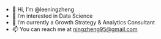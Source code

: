 - 👋 Hi, I’m @leeningzheng
- 👀 I’m interested in Data Science
- 🌱 I’m currently a Growth Strategy & Analytics Consultant
- 📫 You can reach me at ningzheng95@gmail.com

<!---
leeningzheng/leeningzheng is a ✨ special ✨ repository because its `README.md` (this file) appears on your GitHub profile.
You can click the Preview link to take a look at your changes.
--->
